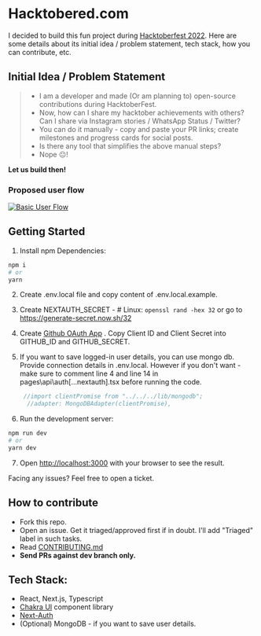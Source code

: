 # Hacktobered.com

I decided to build this fun project during [Hacktoberfest 2022](https://hacktoberfest.com/).
Here are some details about its initial idea / problem statement, tech stack, how you can contribute, etc.

## Initial Idea / Problem Statement

> - I am a developer and made (Or am planning to) open-source contributions during HacktoberFest. 
> - Now, how can I share my hacktober achievements with others? Can I share via Instagram stories / WhatsApp Status / Twitter?
> - You can do it manually - copy and paste your PR links; create milestones and progress cards for social posts.
> - Is there any tool that simplifies the above manual steps?
> - Nope 😐!

**Let us build then!**

### Proposed user flow

[![Basic User Flow](https://hacktobered.s3.us-west-2.amazonaws.com/hacktoberpoc.png)](https://www.youtube.com/shorts/636Fm5RP4aU)

## Getting Started

1. Install npm Dependencies:

```bash
npm i
# or
yarn
```

2. Create .env.local file and copy content of .env.local.example.
   
3. Create NEXTAUTH_SECRET - # Linux: `openssl rand -hex 32` or go to https://generate-secret.now.sh/32

4. Create [Github OAuth App](https://github.com/organizations/hacktobered/settings/applications) . Copy Client ID and Client Secret into GITHUB_ID and GITHUB_SECRET.

5. If you want to save logged-in user details, you can use mongo db. Provide connection details in .env.local. However if you don't want - make sure to comment line 4 and line 14 in pages\api\auth\[...nextauth].tsx before running the code.

   ```js
    //import clientPromise from "../../../lib/mongodb";
     //adapter: MongoDBAdapter(clientPromise),
   ```

6. Run the development server:

```bash
npm run dev
# or
yarn dev
```

7. Open [http://localhost:3000](http://localhost:3000) with your browser to see the result.

Facing any issues? Feel free to open a ticket.

## How to contribute

- Fork this repo.
- Open an issue. Get it triaged/approved first if in doubt. I'll add "Triaged" label in such tasks.
- Read [CONTRIBUTING.md](https://github.com/hacktobered/hacktobered.com/blob/main/CONTRIBUTING.md)
- **Send PRs against dev branch only.**

## Tech Stack:

- React, Next.js, Typescript
- [Chakra UI](https://chakra-ui.com/) component library
- [Next-Auth](https://next-auth.js.org/)
- (Optional) MongoDB - if you want to save user details.
